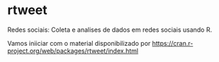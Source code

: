 # rtweet
Redes sociais: Coleta e analises de dados em redes sociais usando R.

Vamos iniiciar com o material disponibilizado por https://cran.r-project.org/web/packages/rtweet/index.html

